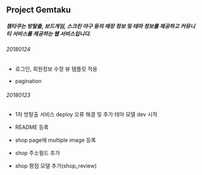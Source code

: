 ## Project Gemtaku

##### 잼타쿠는 방탈출, 보드게임, 스크린 야구 등의 매장 정보 및 테마 정보를 제공하고 커뮤니티 서비스를 제공하는 웹 서비스입니다.

 ###### 20180124

- 로그인, 회원정보 수정 뷰 템플릿 적용

- pagination

 ###### 20180123

- 1차 방탈출 서비스 deploy 오류 해결 및 추가 테마 모델 dev 시작

- README 등록

- shop page에 multiple image 등록

- shop 주소필드 추가

- shop 평점 모델 추가(shop_review)
